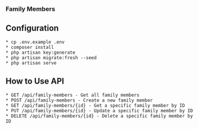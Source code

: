 ### Family Members 

## Configuration

    * cp .env.example .env
    * composer install
    * php artisan key:generate
    * php artisan migrate:fresh --seed
    * php artisan serve

## How to Use API 
    * GET /api/family-members - Get all family members
    * POST /api/family-members - Create a new family member
    * GET /api/family-members/{id} - Get a specific family member by ID
    * PUT /api/family-members/{id} - Update a specific family member by ID
    * DELETE /api/family-members/{id} - Delete a specific family member by ID


